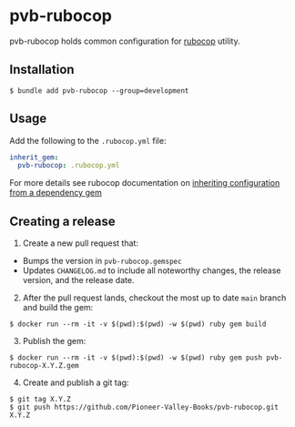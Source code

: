 # pvb-rubocop

pvb-rubocop holds common configuration for [rubocop](https://github.com/rubocop/rubocop)
utility.

## Installation

```console
$ bundle add pvb-rubocop --group=development
```

## Usage

Add the following to the `.rubocop.yml` file:

```yaml
inherit_gem:
  pvb-rubocop: .rubocop.yml
```

For more details see rubocop documentation on
[inheriting configuration from a dependency gem](https://docs.rubocop.org/rubocop/configuration.html#inheriting-configuration-from-a-dependency-gem)

## Creating a release

1. Create a new pull request that:

- Bumps the version in `pvb-rubocop.gemspec`
- Updates `CHANGELOG.md` to include all noteworthy changes, the release
  version, and the release date.

2. After the pull request lands, checkout the most up to date `main` branch and
   build the gem:

```console
$ docker run --rm -it -v $(pwd):$(pwd) -w $(pwd) ruby gem build
```

3. Publish the gem:

```console
$ docker run --rm -it -v $(pwd):$(pwd) -w $(pwd) ruby gem push pvb-rubocop-X.Y.Z.gem
```

4. Create and publish a git tag:

```console
$ git tag X.Y.Z
$ git push https://github.com/Pioneer-Valley-Books/pvb-rubocop.git X.Y.Z
```
